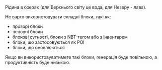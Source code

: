 Рідина в озерах (для Верхнього світу це вода, для Незеру - лава).

Не варто використовувати складні блоки, такі як:

* прозорі блоки
* неповні блоки
* блокові сутності, блоки з NBT-тегом або з інвентарем
* блоки, що застосовуються як POI
* блоки, що оновлюються

Якщо ви використовуватимете такі блоки, генерація буде повільною, а продуктивність буде низькою.
